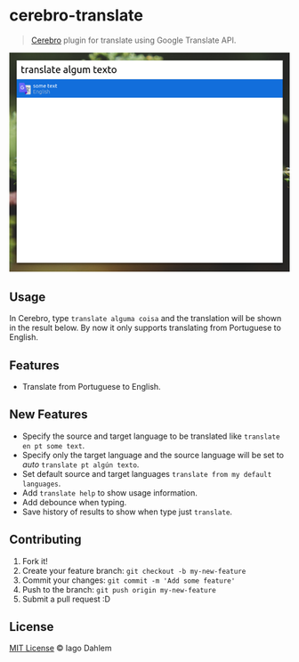 # cerebro-translate

> [Cerebro](http://cerebroapp.com/) plugin for translate using Google Translate API.

![Cerebro Translate Plugin Screenshot](screenshot.png)

## Usage

In Cerebro, type `translate alguma coisa` and the translation will be shown in the result below. By now it only supports translating from Portuguese to English.

## Features

- Translate from Portuguese to English.

## New Features

- Specify the source and target language to be translated like `translate en pt some text`.
- Specify only the target language and the source language will be set to _auto_ `translate pt algún texto`.
- Set default source and target languages `translate from my default languages`.
- Add `translate help` to show usage information.
- Add debounce when typing.
- Save history of results to show when type just `translate`.

## Contributing

1. Fork it!
2. Create your feature branch: `git checkout -b my-new-feature`
3. Commit your changes: `git commit -m 'Add some feature'`
4. Push to the branch: `git push origin my-new-feature`
5. Submit a pull request :D

## License

[MIT License](http://iagodahlem.mit-license.org/) © Iago Dahlem
